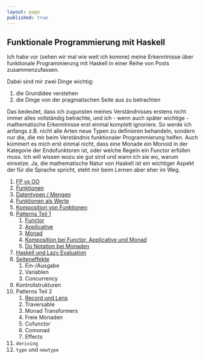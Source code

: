 ```yaml
---
layout: page
published: true
---
```

## Funktionale Programmierung mit Haskell

Ich habe vor (sehen wir mal wie weit ich komme) meine Erkenntnisse über funktionale Programmierung mit Haskell in einer Reihe von Posts zusammenzufassen. 

Dabei sind mir zwei Dinge wichtig:

1. die Grundidee verstehen
1. die Dinge von der pragmatischen Seite aus zu betrachten
  
Das bedeutet, dass ich zugunsten meines Verständnisses erstens nicht immer alles vollständig betrachte, und ich - wenn auch später wichtige - mathematische Erkenntnisse erst einmal komplett ignoriere. So werde ich anfangs z.B. nicht alle Arten neue Typen zu definieren behandeln, sondern nur die, die mir beim Verständnis funktionaler Programmierung helfen. Auch kümmert es mich erst einmal nicht, dass eine Monade ein Monoid in der Kategorie der Endofunktoren ist, oder welche Regeln ein Functor erfüllen muss. Ich will wissen wozu sie gut sind und wann ich sie wo, warum einsetze. Ja, die mathematische Natur von Haskell ist ein wichtiger Aspekt der für die Sprache spricht, steht mir beim Lernen aber eher im Weg.

1. [FP vs OO](/haskell/fp-vs-oo)
1. [Funktionen](/haskell/Funktionen)
1. [Datentypen / Mengen](/haskell/Datentypen)
1. [Funktionen als Werte](/haskell/Funktionen-als-Werte)
1. [Komposition von Funktionen](/haskell/Komposition-Funktionen)
1. [Patterns Teil 1](/haskell/Patterns)
    1. [Functor](/haskell/Patterns-Functor)
    1. [Applicative](/haskell/Patterns-Applicative)
    1. [Monad](/haskell/Patterns-Monad)
    1. [Komposition bei Functor, Applicative und Monad](/haskell/Komposition-Patterns)
    1. [Do Notation bei Monaden](/haskell/Patterns-Do)
1. [Haskell und Lazy Evaluation](/haskell/Lazy)
1. [Seiteneffekte](/haskell/Seiteneffekte)
    1. Ein-/Ausgabe
    1. Variablen
    1. Concurrency
1. Kontrollstrukturen
1. Patterns Teil 2
    1. [Record und Lens](/haskell/Records-Lenses)
    1. Traversable
    1. Monad Transformers
    1. Freie Monaden
    1. Cofunctor
    1. Comonad
    1. Effects
1. `deriving`
1. `type` und `newtype`

